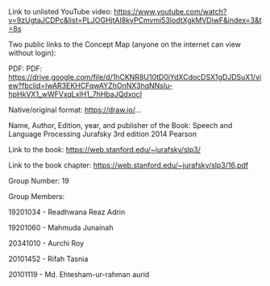 Link to unlisted YouTube video: https://www.youtube.com/watch?v=9zUgtaJCDPc&list=PLJOGHjtAI8kyPCmvmi53lodtXgkMVDiwF&index=3&t=8s

Two public links to the Concept Map (anyone on the internet can view without login):

PDF: PDF: https://drive.google.com/file/d/1hCKNR8U10tD0iYdXCdocDSX1gDJDSuX1/view?fbclid=IwAR3EKHCFqwAYZhOnNX3hqNNsIu-hpHkVX1_wWFVxqLxlH1_7hHbaJQdxocI

Native/original format: https://draw.io/...

Name, Author, Edition, year, and publisher of the Book: Speech and Language Processing Jurafsky 3rd edition 2014 Pearson

Link to the book: https://web.stanford.edu/~jurafsky/slp3/

Link to the book chapter: https://web.stanford.edu/~jurafsky/slp3/16.pdf

Group Number: 19

Group Members:

19201034 - Readhwana Reaz Adrin

19201060 - Mahmuda Junainah

20341010 - Aurchi Roy

20101452 - Rifah Tasnia

20101119 - Md. Ehtesham-ur-rahman aurid
